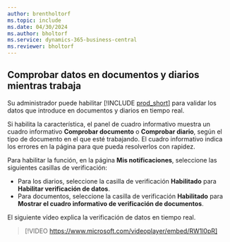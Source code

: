 ```yaml
---
author: brentholtorf
ms.topic: include
ms.date: 04/30/2024
ms.author: bholtorf
ms.service: dynamics-365-business-central
ms.reviewer: bholtorf
---
```

## Comprobar datos en documentos y diarios mientras trabaja

Su administrador puede habilitar [!INCLUDE [prod_short](prod_short.md)] para validar los datos que introduce en documentos y diarios en tiempo real.

Si habilita la característica, el panel de cuadro informativo muestra un cuadro informativo **Comprobar documento** o **Comprobar diario**, según el tipo de documento en el que esté trabajando. El cuadro informativo indica los errores en la página para que pueda resolverlos con rapidez.

Para habilitar la función, en la página **Mis notificaciones**, seleccione las siguientes casillas de verificación:

* Para los diarios, seleccione la casilla de verificación **Habilitado** para **Habilitar verificación de datos**.
* Para documentos, seleccione la casilla de verificación **Habilitado** para **Mostrar el cuadro informativo de verificación de documentos**.

El siguiente vídeo explica la verificación de datos en tiempo real.

> [!VIDEO https://www.microsoft.com/videoplayer/embed/RW1l0pR]